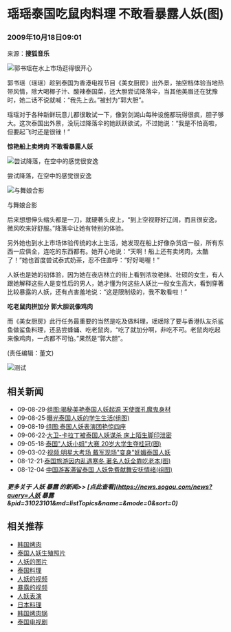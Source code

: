# 瑶瑶泰国吃鼠肉料理 不敢看暴露人妖(图)

### 2009年10月18日09:01 
来源：**搜狐音乐**

![郭书瑶在水上市场逛得很开心](https://photocdn.sohu.com/20091018/Img267459526.jpg)

郭书瑶（瑶瑶）趁到泰国为香港电视节目《美女厨房》出外景，抽空档体验当地热带风情，除大喝椰子汁、酸辣泰国菜，还大胆尝试降落伞，当其他美眉还在犹豫时，她二话不说就喊：“我先上去。”被封为“郭大胆”。

瑶瑶对于各种新鲜玩意儿都很敢试一下，像到剑湖山每种设施都玩得很疯，胆子够大。这次泰国出外景，没玩过降落伞的她跃跃欲试，不过她说：“我是不怕高啦，但要起飞时还是很锉！”

**惊艳船上卖烤肉 不敢看暴露人妖**

![尝试降落，在空中的感觉很安逸](https://photocdn.sohu.com/20091018/Img267459527.jpg)

尝试降落，在空中的感觉很安逸

![与舞娘合影](https://photocdn.sohu.com/20091018/Img267459528.jpg)

与舞娘合影

后来想想伸头缩头都是一刀，就硬著头皮上，“到上空视野好辽阔，而且很安逸，微风吹来好舒服。”降落伞让她有特别的体验。

另外她也到水上市场体验传统的水上生活，她发现在船上好像杂货店一般，所有东西一应俱全，连吃的东西都有。她开心地说：“天啊！船上还有卖烤肉，太酷了！”她也首度尝试泰式奶茶，忍不住直呼：“好好喝喔！”

人妖也是她的初体验，因为她在夜店林立的街上看到浓妆艳抹、壮硕的女生，有人跟她解释这些人是变性后的男人，她才懂为何这些人妖比一般女生高大，看到穿著比较暴露的人妖，还有点害羞地说：“这是限制级的，我不敢看啦！”

**吃老鼠肉拼加分 郭大胆说像鸡肉**

而《美女厨房》此行任务最重要的当然是吃及做料理，瑶瑶除了要与香港队友杀鲨鱼做鲨鱼料理，还品尝蜂蛹、吃老鼠肉，“吃了就加分啊，非吃不可。老鼠肉吃起来像鸡肉，一点都不可怕。”果然是“郭大胆”。

(责任编辑：董文)

![测试](https://i1.itc.cn/20091216/7a_cecf50b5_cca5_4d0e_bbb0_80ae3ee5d436_0.jpg)

## 相关新闻

- 09-08-29·[组图:揭秘美艳泰国人妖起源 天使面孔魔鬼身材](https://news.sohu.com/20090829/n266312154.shtml)
- 09-08-25·[曝光泰国人妖的学生生活(组图)](https://travel.sohu.com/20090825/n266212383.shtml)
- 09-08-19·[组图:泰国人妖表演团艳惊四座](https://news.sohu.com/20090819/n266073153.shtml)
- 09-06-22·[大卫-卡拉丁被泰国人妖谋杀 床上陌生脚印泄密](https://yule.sohu.com/20090622/n264674024.shtml)
- 09-05-18·[泰国"人妖小姐"大赛 20岁大学生夺桂冠(图)](https://travel.sohu.com/20090518/n264030849.shtml)
- 09-03-02·[视频:明星大考场 戴军现场"变身"妩媚泰国人妖](https://v.sohu.com/20090302/n262549513.shtml)
- 08-12-21·[泰国旅游因内乱遇寒冬 著名人妖全靠吃老本(图)](https://news.sohu.com/20081221/n261335549.shtml)
- 08-12-04·[中国游客滞留泰国 人妖免费献舞安抚情绪(组图)](https://news.sohu.com/20081204/n261011981.shtml)

##### 更多关于 **人妖 暴露** 的新闻>> [点此查看](https://news.sogou.com/news?query=人妖 暴露&pid=31023101&md=listTopics&name=&mode=0&sort=0)

## 相关推荐

- [韩国烤肉](https://www.sogou.com/web?query=韩国烤肉&p=31210100&fhintidx=0)
- [泰国人妖生殖照片](https://www.sogou.com/web?query=泰国人妖生殖照片&p=31210100&fhintidx=1)
- [人妖的图片](https://pic.sogou.com/pics?query=人妖&p=31210500&fhintidx=2)
- [泰国料理](https://www.sogou.com/web?query=泰国料理&p=31021106&fhintidx=3)
- [人妖的视频](https://www.sogou.com/web?query=人妖视频&p=31210100&fhintidx=4)
- [暴露的视频](https://www.sogou.com/web?query=暴露视频&p=31210100&fhintidx=5)
- [人妖表演](https://www.sogou.com/web?query=人妖表演&p=31210100&fhintidx=6)
- [日本料理](https://www.sogou.com/web?query=日本料理&p=31021106&fhintidx=7)
- [韩国烤肉锅](https://www.sogou.com/web?query=韩国烤肉锅&p=31210100&fhintidx=8)
- [泰国电视剧](https://www.sogou.com/web?query=泰国电视剧&p=31021106&fhintidx=9)